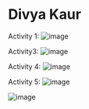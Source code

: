 # Divya Kaur
Activity 1:
![image](https://github.com/divyaK15/ECE444-F2023-Assignment1/assets/42633377/e88b5331-a533-424e-a7a9-7330c975b3a5)

Activity3: 
![image](https://github.com/divyaK15/ECE444-F2023-Assignment1/assets/42633377/a5d87760-5547-492e-b9cf-c97d67b69419)

Activity 4: 
![image](https://github.com/divyaK15/ECE444-F2023-Assignment1/assets/42633377/624dd591-4f38-4d8d-8ad9-21d0c4bb0ae5)

Activity 5: 
![image](https://github.com/divyaK15/ECE444-F2023-Assignment1/assets/42633377/ab22707a-be6e-47a4-b4ad-8bc2e7457288)


![image](https://github.com/divyaK15/ECE444-F2023-Assignment1/assets/42633377/678d47a7-128e-46bb-8689-f4851306e659)

